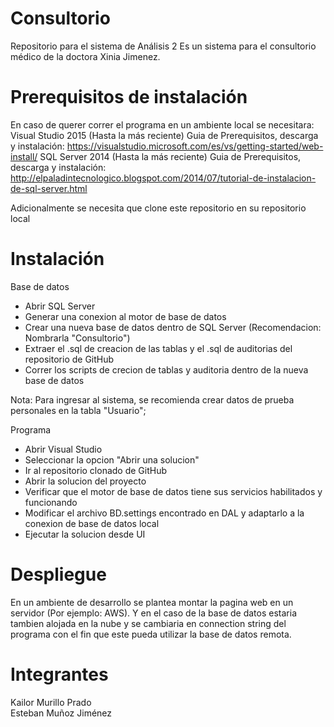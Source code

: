 # Consultorio
Repositorio para el sistema de Análisis 2
Es un sistema para el consultorio médico de la doctora Xinia Jimenez.

# Prerequisitos de instalación
En caso de querer correr el programa en un ambiente local se necesitara:
Visual Studio 2015 (Hasta la más reciente)
Guia de Prerequisitos, descarga y instalación: https://visualstudio.microsoft.com/es/vs/getting-started/web-install/
SQL Server 2014 (Hasta la más reciente)
Guia de Prerequisitos, descarga y instalación: http://elpaladintecnologico.blogspot.com/2014/07/tutorial-de-instalacion-de-sql-server.html

Adicionalmente se necesita que clone este repositorio en su repositorio local

# Instalación

Base de datos
- Abrir SQL Server
- Generar una conexion al motor de base de datos
- Crear una nueva base de datos dentro de SQL Server (Recomendacion: Nombrarla "Consultorio")
- Extraer el .sql de creacion de las tablas y el .sql de auditorias del repositorio de GitHub
- Correr los scripts de crecion de tablas y auditoria dentro de la nueva base de datos

Nota: Para ingresar al sistema, se recomienda crear datos de prueba personales en la tabla "Usuario";

Programa
- Abrir Visual Studio
- Seleccionar la opcion "Abrir una solucion"
- Ir al repositorio clonado de GitHub
- Abrir la solucion del proyecto
- Verificar que el motor de base de datos tiene sus servicios habilitados y funcionando
- Modificar el archivo BD.settings encontrado en DAL y adaptarlo a la conexion de base de datos local
- Ejecutar la solucion desde UI

# Despliegue

En un ambiente de desarrollo se plantea montar la pagina web en un servidor (Por ejemplo: AWS).
Y en el caso de la base de datos estaria tambien alojada en la nube y se cambiaria en connection string del 
programa con el fin que este pueda utilizar la base de datos remota.



# Integrantes
Kailor Murillo Prado  
Esteban Muñoz Jiménez
